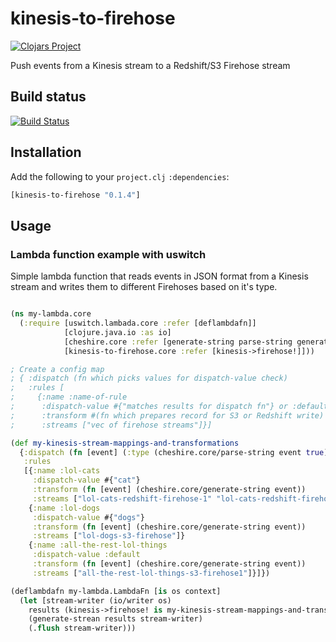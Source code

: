 # kinesis-to-firehose

[![Clojars Project](http://clojars.org/kinesis-to-firehose/latest-version.svg)](http://clojars.org/kinesis-to-firehose)

Push events from a Kinesis stream to a Redshift/S3 Firehose stream

## Build status

[![Build Status](https://travis-ci.org/adtile/clj-kinesis-to-firehose.svg)](https://travis-ci.org/adtile/clj-kinesis-to-firehose)

## Installation

Add the following to your `project.clj` `:dependencies`:

```clojure
[kinesis-to-firehose "0.1.4"]
```

## Usage

### Lambda function example with uswitch

Simple lambda function that reads events in JSON format from a Kinesis stream and writes them to different
Firehoses based on it's type.

```clojure

(ns my-lambda.core
  (:require [uswitch.lambada.core :refer [deflambdafn]]
            [clojure.java.io :as io]
            [cheshire.core :refer [generate-string parse-string generate-stream]]
            [kinesis-to-firehose.core :refer [kinesis->firehose!]]))

; Create a config map
; { :dispatch (fn which picks values for dispatch-value check)
;   :rules [
;     {:name :name-of-rule
;      :dispatch-value #{"matches results for dispatch fn"} or :default
;      :transform #(fn which prepares record for S3 or Redshift write)
;      :streams ["vec of firehose streams"]}]

(def my-kinesis-stream-mappings-and-transformations
  {:dispatch (fn [event] (:type (cheshire.core/parse-string event true)))
   :rules
   [{:name :lol-cats
     :dispatch-value #{"cat"}
     :transform (fn [event] (cheshire.core/generate-string event))
     :streams ["lol-cats-redshift-firehose-1" "lol-cats-redshift-firehose-2"]}
    {:name :lol-dogs
     :dispatch-value #{"dogs"}
     :transform (fn [event] (cheshire.core/generate-string event))
     :streams ["lol-dogs-s3-firehose"]}
    {:name :all-the-rest-lol-things
     :dispatch-value :default
     :transform (fn [event] (cheshire.core/generate-string event))
     :streams ["all-the-rest-lol-things-s3-firehose1"]}]})

(deflambdafn my-lambda.LambdaFn [is os context]
  (let [stream-writer (io/writer os)
  	results (kinesis->firehose! is my-kinesis-stream-mappings-and-transformations)]
    (generate-strean results stream-writer)
    (.flush stream-writer)))

```

